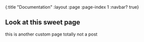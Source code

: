 {:title "Documentation"
 :layout :page
 :page-index 1
 :navbar? true}

## Look at this sweet page

this is another custom page
totally not a post